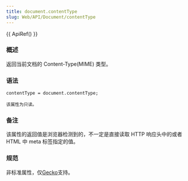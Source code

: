 ```yaml
---
title: document.contentType
slug: Web/API/Document/contentType
---
```

{{ ApiRef() }}

### 概述

返回当前文档的 Content-Type(MIME) 类型。

### 语法

```plain
contentType = document.contentType;
```

`该属性为只读。`

### 备注

该属性的返回值是浏览器检测到的，不一定是直接读取 HTTP 响应头中的或者 HTML 中 meta 标签指定的值。

### 规范

非标准属性，仅[Gecko](/zh-cn/Gecko)支持。
